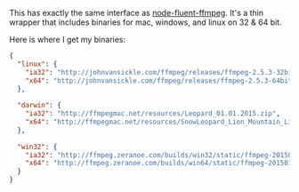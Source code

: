 This has exactly the same interface as [node-fluent-ffmpeg](https://github.com/fluent-ffmpeg/node-fluent-ffmpeg). It's a thin wrapper that includes binaries for mac, windows, and linux on 32 & 64 bit.

Here is where I get my binaries:

```json
{
  "linux": {
    "ia32": "http://johnvansickle.com/ffmpeg/releases/ffmpeg-2.5.3-32bit-static.tar.xz",
    "x64": "http://johnvansickle.com/ffmpeg/releases/ffmpeg-2.5.3-64bit-static.tar.xz"
  },
  
  "darwin": {
    "ia32": "http://ffmpegmac.net/resources/Leopard_01.01.2015.zip",
    "x64": "http://ffmpegmac.net/resources/SnowLeopard_Lion_Mountain_Lion_Mavericks_Yosemite_01.01.2015.zip"
  },
  
  "win32": {
    "ia32": "http://ffmpeg.zeranoe.com/builds/win32/static/ffmpeg-20150113-git-b23a866-win32-static.7z",
    "x64": "http://ffmpeg.zeranoe.com/builds/win64/static/ffmpeg-20150113-git-b23a866-win64-static.7z"
  }
}
```

